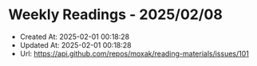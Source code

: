 # Weekly Readings - 2025/02/08

- Created At: 2025-02-01 00:18:28
- Updated At: 2025-02-01 00:18:28
- Url: https://api.github.com/repos/moxak/reading-materials/issues/101

